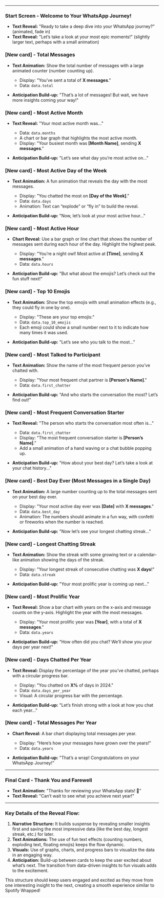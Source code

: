 
---

### **Start Screen - Welcome to Your WhatsApp Journey!**

- **Text Reveal:** "Ready to take a deep dive into your WhatsApp journey?" (animated, fade in)
- **Text Reveal:** "Let’s take a look at your most epic moments!" (slightly larger text, perhaps with a small animation)

### **[New card] - Total Messages**

- **Text Animation:** Show the total number of messages with a large animated counter (number counting up).  
    - Display: "You’ve sent a total of **X messages**."
    - Data: `data.total`

- **Anticipation Build-up:** "That’s a lot of messages! But wait, we have more insights coming your way!"

### **[New card] - Most Active Month**

- **Text Reveal:** "Your most active month was..."
    - Data: `data.months`
    - A chart or bar graph that highlights the most active month.
    - Display: "Your busiest month was **[Month Name]**, sending **X messages**."

- **Anticipation Build-up:** "Let’s see what day you’re most active on..."

### **[New card] - Most Active Day of the Week**

- **Text Animation:** A fun animation that reveals the day with the most messages.  
    - Display: "You chatted the most on **[Day of the Week]**."
    - Data: `data.days`
    - Animation: Text can “explode” or “fly in” to build the reveal.

- **Anticipation Build-up:** "Now, let’s look at your most active hour..."

### **[New card] - Most Active Hour**

- **Chart Reveal:** Use a bar graph or line chart that shows the number of messages sent during each hour of the day. Highlight the highest peak.  
    - Display: "You’re a night owl! Most active at **[Time]**, sending **X messages**."
    - Data: `data.hours`

- **Anticipation Build-up:** "But what about the emojis? Let’s check out the fun stuff next!"

### **[New card] - Top 10 Emojis**

- **Text Animation:** Show the top emojis with small animation effects (e.g., they could fly in one by one).  
    - Display: "These are your top emojis:"
    - Data: `data.top_10_emojis`
    - Each emoji could show a small number next to it to indicate how many times it was used.

- **Anticipation Build-up:** "Let’s see who you talk to the most..."

### **[New card] - Most Talked to Participant**

- **Text Animation:** Show the name of the most frequent person you’ve chatted with.  
    - Display: "Your most frequent chat partner is **[Person's Name]**."
    - Data: `data.first_chatter`

- **Anticipation Build-up:** "And who starts the conversation the most? Let’s find out!"

### **[New card] - Most Frequent Conversation Starter**

- **Text Reveal:** "The person who starts the conversation most often is..."  
    - Data: `data.first_chatter`
    - Display: "The most frequent conversation starter is **[Person’s Name]**."
    - Add a small animation of a hand waving or a chat bubble popping up.

- **Anticipation Build-up:** "How about your best day? Let’s take a look at your chat history..."

### **[New card] - Best Day Ever (Most Messages in a Single Day)**

- **Text Animation:** A large number counting up to the total messages sent on your best day ever.  
    - Display: "Your most active day ever was **[Date]** with **X messages**."
    - Data: `data.best_day`
    - Animation: The numbers should animate in a fun way, with confetti or fireworks when the number is reached.

- **Anticipation Build-up:** "Now let’s see your longest chatting streak…"

### **[New card] - Longest Chatting Streak**

- **Text Animation:** Show the streak with some growing text or a calendar-like animation showing the days of the streak.  
    - Display: "Your longest streak of consecutive chatting was **X days**!"
    - Data: `data.streak`

- **Anticipation Build-up:** "Your most prolific year is coming up next…"

### **[New card] - Most Prolific Year**

- **Text Reveal:** Show a bar chart with years on the x-axis and message counts on the y-axis. Highlight the year with the most messages.  
    - Display: "Your most prolific year was **[Year]**, with a total of **X messages**."
    - Data: `data.years`

- **Anticipation Build-up:** "How often did you chat? We’ll show you your days per year next!"

### **[New card] - Days Chatted Per Year**

- **Text Reveal:** Display the percentage of the year you’ve chatted, perhaps with a circular progress bar.  
    - Display: "You chatted on **X%** of days in 2024."
    - Data: `data.days_per_year`
    - Visual: A circular progress bar with the percentage.

- **Anticipation Build-up:** "Let’s finish strong with a look at how you chat each year..."

### **[New card] - Total Messages Per Year**

- **Chart Reveal:** A bar chart displaying total messages per year.  
    - Display: "Here’s how your messages have grown over the years!"
    - Data: `data.years`

- **Anticipation Build-up:** "That’s a wrap! Congratulations on your WhatsApp Journey!"

---

### **Final Card - Thank You and Farewell**

- **Text Animation:** "Thanks for reviewing your WhatsApp stats! 🎉"
- **Text Reveal:** "Can’t wait to see what you achieve next year!"

---

### Key Details of the Reveal Flow:
1. **Narrative Structure:** It builds suspense by revealing smaller insights first and saving the most impressive data (like the best day, longest streak, etc.) for later.
2. **Text Animations:** The use of fun text effects (counting numbers, exploding text, floating emojis) keeps the flow dynamic.
3. **Visuals:** Use of graphs, charts, and progress bars to visualize the data in an engaging way.
4. **Anticipation:** Build-up between cards to keep the user excited about what’s next. The transition from data-driven insights to fun visuals adds to the excitement.

This structure should keep users engaged and excited as they move from one interesting insight to the next, creating a smooth experience similar to Spotify Wrapped!